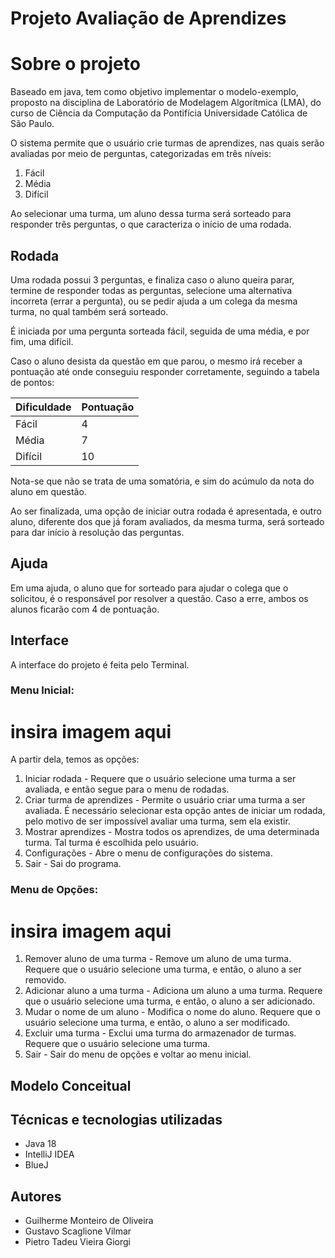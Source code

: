 # Projeto Avaliação de Aprendizes
# Sobre o projeto
Baseado em java, tem como objetivo implementar o modelo-exemplo, proposto na disciplina de Laboratório de Modelagem Algorítmica (LMA), do curso de Ciência da Computação da Pontifícia Universidade Católica de São Paulo.

O sistema permite que o usuário crie turmas de aprendizes, nas quais serão avaliadas por meio de perguntas, categorizadas em três níveis:
1. Fácil
2. Média
3. Difícil

Ao selecionar uma turma, um aluno dessa turma será sorteado para responder três perguntas, o que caracteriza o início de uma rodada.

## Rodada
Uma rodada possui 3 perguntas, e finaliza caso o aluno queira parar, termine de responder todas as perguntas, selecione uma alternativa incorreta (errar a pergunta), ou se pedir ajuda a um colega da mesma turma, no qual também será sorteado.

É iniciada por uma pergunta sorteada fácil, seguida de uma média, e por fim, uma difícil. 

Caso o aluno desista da questão em que parou, o mesmo irá receber a pontuação até onde conseguiu responder corretamente, seguindo a tabela de pontos:

 Dificuldade | Pontuação
 ----------- | ------
 Fácil       | 4
 Média       | 7
 Difícil     | 10

Nota-se que não se trata de uma somatória, e sim do acúmulo da nota do aluno em questão.

Ao ser finalizada, uma opção de iniciar outra rodada é apresentada, e outro aluno, diferente dos que já foram avaliados, da mesma turma, será sorteado para dar início 
à resolução das perguntas.

## Ajuda
Em uma ajuda, o aluno que for sorteado para ajudar o colega que o solicitou, é o responsável por resolver a questão. Caso a erre, ambos os alunos ficarão com 4  de pontuação.

## Interface
A interface do projeto é feita pelo Terminal. 

### Menu Inicial:

# insira imagem aqui

A partir dela, temos as opções:
1. Iniciar rodada - Requere que o usuário selecione uma turma a ser avaliada, e então segue para o menu de rodadas.
2. Criar turma de aprendizes - Permite o usuário criar uma turma a ser avaliada. É necessário selecionar esta opção antes de iniciar um rodada, pelo motivo de ser impossível avaliar uma turma, sem ela existir.
3. Mostrar aprendizes - Mostra todos os aprendizes, de uma determinada turma. Tal turma é escolhida pelo usuário.
4. Configurações - Abre o menu de configurações do sistema.
5. Sair - Sai do programa.

### Menu de Opções:

# insira imagem aqui

1. Remover aluno de uma turma - Remove um aluno de uma turma. Requere que o usuário selecione uma turma, e então, o aluno a ser removido.
2. Adicionar aluno a uma turma - Adiciona um aluno a uma turma. Requere que o usuário selecione uma turma, e então, o aluno a ser adicionado.
3. Mudar o nome de um aluno - Modifica o nome do aluno. Requere que o usuário selecione uma turma, e então, o aluno a ser modificado.
4. Excluir uma turma - Exclui uma turma do armazenador de turmas. Requere que o usuário selecione uma turma.
5. Sair - Sair do menu de opções e voltar ao menu inicial.

## Modelo Conceitual


## Técnicas e tecnologias utilizadas
* Java 18
* IntelliJ IDEA
* BlueJ

## Autores
* Guilherme Monteiro de Oliveira
* Gustavo Scaglione Vilmar
* Pietro Tadeu Vieira Giorgi
